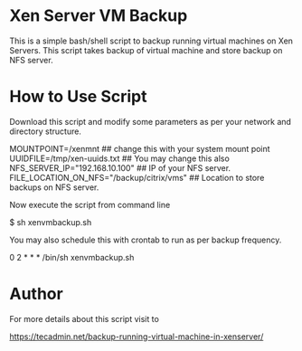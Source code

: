 # Xen Server VM Backup

This is a simple bash/shell script to backup running virtual machines on Xen Servers. This script takes backup of virtual machine and store backup on NFS server. 



# How to Use Script

Download this script and modify some parameters as per your network and directory structure.

MOUNTPOINT=/xenmnt   ## change this with your system mount point
UUIDFILE=/tmp/xen-uuids.txt   ## You may change this also
NFS_SERVER_IP="192.168.10.100"   ## IP of your NFS server.
FILE_LOCATION_ON_NFS="/backup/citrix/vms"  ## Location to store backups on NFS server.


Now execute the script from command line

$ sh xenvmbackup.sh 

You may also schedule this with crontab to run as per backup frequency. 

 0 2 * * * /bin/sh xenvmbackup.sh
  
  
 # Author
 
 For more details about this script visit to
 
 https://tecadmin.net/backup-running-virtual-machine-in-xenserver/
